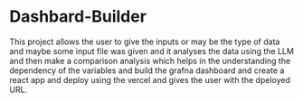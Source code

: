 # Dashbard-Builder
This project allows the user to give the inputs or may be the type of data and maybe some input file was given and it analyses the data using the LLM and then make a comparison analysis which helps in the understanding the dependency of the variables and build the grafna dashboard and create a react app and deploy using the vercel and gives the user with the dpeloyed URL. 

